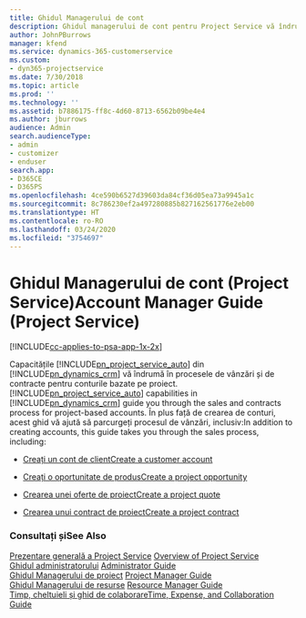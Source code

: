 ```yaml
---
title: Ghidul Managerului de cont
description: Ghidul managerului de cont pentru Project Service vă îndrumă în procesele de vânzări și de contracte pentru conturile bazate pe proiect
author: JohnPBurrows
manager: kfend
ms.service: dynamics-365-customerservice
ms.custom:
- dyn365-projectservice
ms.date: 7/30/2018
ms.topic: article
ms.prod: ''
ms.technology: ''
ms.assetid: b7886175-ff8c-4d60-8713-6562b09be4e4
ms.author: jburrows
audience: Admin
search.audienceType:
- admin
- customizer
- enduser
search.app:
- D365CE
- D365PS
ms.openlocfilehash: 4ce590b6527d39603da84cf36d05ea73a9945a1c
ms.sourcegitcommit: 8c786230ef2a497280885b827162561776e2eb00
ms.translationtype: HT
ms.contentlocale: ro-RO
ms.lasthandoff: 03/24/2020
ms.locfileid: "3754697"
---
```

# <a name="account-manager-guide-project-service"></a><span data-ttu-id="8afc5-103">Ghidul Managerului de cont (Project Service)</span><span class="sxs-lookup"><span data-stu-id="8afc5-103">Account Manager Guide (Project Service)</span></span>

[!INCLUDE[cc-applies-to-psa-app-1x-2x](../includes/cc-applies-to-psa-app-1x-2x.md)]

<span data-ttu-id="8afc5-104">Capacitățile [!INCLUDE[pn_project_service_auto](../includes/pn-project-service-auto.md)] din [!INCLUDE[pn_dynamics_crm](../includes/pn-dynamics-crm.md)] vă îndrumă în procesele de vânzări și de contracte pentru conturile bazate pe proiect.</span><span class="sxs-lookup"><span data-stu-id="8afc5-104">[!INCLUDE[pn_project_service_auto](../includes/pn-project-service-auto.md)] capabilities in [!INCLUDE[pn_dynamics_crm](../includes/pn-dynamics-crm.md)] guide you through the sales and contracts process for project-based accounts.</span></span> <span data-ttu-id="8afc5-105">În plus față de crearea de conturi, acest ghid vă ajută să parcurgeți procesul de vânzări, inclusiv:</span><span class="sxs-lookup"><span data-stu-id="8afc5-105">In addition to creating accounts, this guide takes you through the sales process, including:</span></span>  
  
-   [<span data-ttu-id="8afc5-106">Creați un cont de client</span><span class="sxs-lookup"><span data-stu-id="8afc5-106">Create a customer account</span></span>](../project-service/create-customer-account.md)  
  
-   [<span data-ttu-id="8afc5-107">Creați o oportunitate de produs</span><span class="sxs-lookup"><span data-stu-id="8afc5-107">Create a project opportunity</span></span>](../project-service/create-project-opportunity.md)  
  
-   [<span data-ttu-id="8afc5-108">Crearea unei oferte de proiect</span><span class="sxs-lookup"><span data-stu-id="8afc5-108">Create a project quote</span></span>](../project-service/create-project-quote.md)  
  
-   [<span data-ttu-id="8afc5-109">Crearea unui contract de proiect</span><span class="sxs-lookup"><span data-stu-id="8afc5-109">Create a project contract</span></span>](../project-service/create-project-contract.md)  
  
  
### <a name="see-also"></a><span data-ttu-id="8afc5-110">Consultați și</span><span class="sxs-lookup"><span data-stu-id="8afc5-110">See Also</span></span>  
 <span data-ttu-id="8afc5-111">[Prezentare generală a Project Service](../project-service/overview.md) </span><span class="sxs-lookup"><span data-stu-id="8afc5-111">[Overview of Project Service](../project-service/overview.md) </span></span>  
 <span data-ttu-id="8afc5-112">[Ghidul administratorului](../project-service/admin-guide.md) </span><span class="sxs-lookup"><span data-stu-id="8afc5-112">[Administrator Guide](../project-service/admin-guide.md) </span></span>  
 <span data-ttu-id="8afc5-113">[Ghidul Managerului de proiect](../project-service/project-manager-guide.md) </span><span class="sxs-lookup"><span data-stu-id="8afc5-113">[Project Manager Guide](../project-service/project-manager-guide.md) </span></span>  
 <span data-ttu-id="8afc5-114">[Ghidul Managerului de resurse](../project-service/resource-manager-guide.md) </span><span class="sxs-lookup"><span data-stu-id="8afc5-114">[Resource Manager Guide](../project-service/resource-manager-guide.md) </span></span>  
 [<span data-ttu-id="8afc5-115">Timp, cheltuieli și ghid de colaborare</span><span class="sxs-lookup"><span data-stu-id="8afc5-115">Time, Expense, and Collaboration Guide</span></span>](../project-service/time-expense-collaboration-guide.md)
